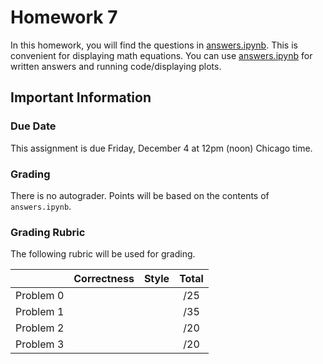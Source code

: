 # Homework 7

In this homework, you will find the questions in [answers.ipynb](answers.ipynb).  This is convenient for displaying math equations. You can use [answers.ipynb](answers.ipynb) for written answers and running code/displaying plots.

## Important Information

### Due Date
This assignment is due Friday, December 4 at 12pm (noon) Chicago time.

### Grading

There is no autograder.  Points will be based on the contents of `answers.ipynb`.

### Grading Rubric

The following rubric will be used for grading.

|   | Correctness | Style | Total |
|:-:|:-:|:-:|:-:|
| Problem 0 |  |  | /25 |
| Problem 1 |  |  | /35 |
| Problem 2 |  |  | /20 |
| Problem 3 |  |  | /20 |
